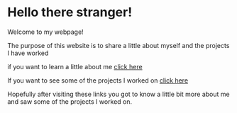 # Hello there stranger!

Welcome to my webpage!

The purpose of this website is to share a little about myself and the projects I have worked

if you want to learn a little about me [click here](https://henokk-14.github.io/about)

If you want to see some of the projects I worked on [click here](https://henokk-14.github.io/projects)

Hopefully after visiting these links you got to know a little bit more about me and saw some of the projects I worked on.
